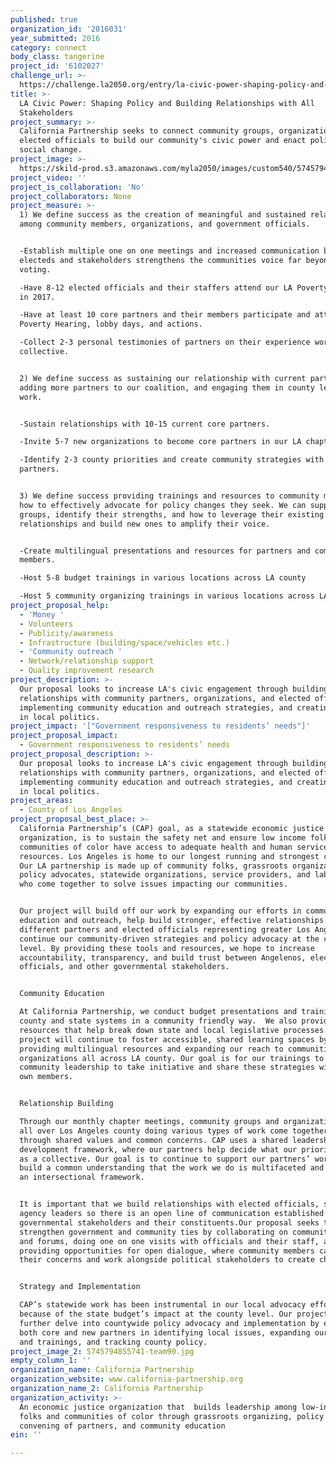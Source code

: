 ```yaml
---
published: true
organization_id: '2016031'
year_submitted: 2016
category: connect
body_class: tangerine
project_id: '6102027'
challenge_url: >-
  https://challenge.la2050.org/entry/la-civic-power-shaping-policy-and-building-relationships-with-all-stakeholders
title: >-
  LA Civic Power: Shaping Policy and Building Relationships with All
  Stakeholders
project_summary: >-
  California Partnership seeks to connect community groups, organizations, and
  elected officials to build our community's civic power and enact political and
  social change.
project_image: >-
  https://skild-prod.s3.amazonaws.com/myla2050/images/custom540/5745794855741-team90.jpg
project_video: ''
project_is_collaboration: 'No'
project_collaborators: None
project_measure: >-
  1) We define success as the creation of meaningful and sustained relationships
  among community members, organizations, and government officials. 


  -Establish multiple one on one meetings and increased communication between
  electeds and stakeholders strengthens the communities voice far beyond simply
  voting. 

  -Have 8-12 elected officials and their staffers attend our LA Poverty Hearing
  in 2017.

  -Have at least 10 core partners and their members participate and attend our
  Poverty Hearing, lobby days, and actions.

  -Collect 2-3 personal testimonies of partners on their experience working as a
  collective.


  2) We define success as sustaining our relationship with current partners,
  adding more partners to our coalition, and engaging them in county level
  work. 


  -Sustain relationships with 10-15 current core partners. 

  -Invite 5-7 new organizations to become core partners in our LA chapter.

  -Identify 2-3 county priorities and create community strategies with CAP LA
  partners.


  3) We define success providing trainings and resources to community members on
  how to effectively advocate for policy changes they seek. We can support
  groups, identify their strengths, and how to leverage their existing
  relationships and build new ones to amplify their voice. 


  -Create multilingual presentations and resources for partners and community
  members.

  -Host 5-8 budget trainings in various locations across LA county

  -Host 5 community organizing trainings in various locations across LA
project_proposal_help:
  - 'Money '
  - Volunteers
  - Publicity/awareness
  - Infrastructure (building/space/vehicles etc.)
  - 'Community outreach '
  - Network/relationship support
  - Quality improvement research
project_description: >-
  Our proposal looks to increase LA's civic engagement through building
  relationships with community partners, organizations, and elected officials,
  implementing community education and outreach strategies, and creating change
  in local politics.
project_impact: '["Government responsiveness to residents’ needs"]'
project_proposal_impact:
  - Government responsiveness to residents’ needs
project_proposal_description: >-
  Our proposal looks to increase LA's civic engagement through building
  relationships with community partners, organizations, and elected officials,
  implementing community education and outreach strategies, and creating change
  in local politics.
project_areas:
  - County of Los Angeles
project_proposal_best_place: >-
  California Partnership’s (CAP) goal, as a statewide economic justice
  organization, is to sustain the safety net and ensure low income folks and
  communities of color have access to adequate health and human service
  resources. Los Angeles is home to our longest running and strongest chapter.
  Our LA partnership is made up of community folks, grassroots organizations,
  policy advocates, statewide organizations, service providers, and labor unions
  who come together to solve issues impacting our communities. 


  Our project will build off our work by expanding our efforts in community
  education and outreach, help build stronger, effective relationships among our
  different partners and elected officials representing greater Los Angeles, and
  continue our community-driven strategies and policy advocacy at the county
  level. By providing these tools and resources, we hope to increase
  accountability, transparency, and build trust between Angelenos, elected
  officials, and other governmental stakeholders.   


  Community Education

  At California Partnership, we conduct budget presentations and trainings on
  county and state systems in a community friendly way.  We also provide
  resources that help break down state and local legislative processes. Our
  project will continue to foster accessible, shared learning spaces by
  providing multilingual resources and expanding our reach to communities and
  organizations all across LA county. Our goal is for our trainings to engage
  community leadership to take initiative and share these strategies with their
  own members.


  Relationship Building

  Through our monthly chapter meetings, community groups and organizations from
  all over Los Angeles county doing various types of work come together to work
  through shared values and common concerns. CAP uses a shared leadership and
  development framework, where our partners help decide what our priorities are
  as a collective. Our goal is to continue to support our partners’ work and
  build a common understanding that the work we do is multifaceted and requires
  an intersectional framework. 


  It is important that we build relationships with elected officials, staff, and
  agency leaders so there is an open line of communication established between
  governmental stakeholders and their constituents.Our proposal seeks to
  strengthen government and community ties by collaborating on community events
  and forums, doing one on one visits with officials and their staff, and
  providing opportunities for open dialogue, where community members can express
  their concerns and work alongside political stakeholders to create change. 


  Strategy and Implementation

  CAP’s statewide work has been instrumental in our local advocacy efforts
  because of the state budget’s impact at the county level. Our project looks to
  further delve into countywide policy advocacy and implementation by engaging
  both core and new partners in identifying local issues, expanding our tools
  and trainings, and tracking county policy.
project_image_2: 5745794855741-team90.jpg
empty_column_1: ''
organization_name: California Partnership
organization_website: www.california-partnership.org
organization_name_2: California Partnership
organization_activity: >-
  An economic justice organization that  builds leadership among low-income
  folks and communities of color through grassroots organizing, policy advocacy,
  convening of partners, and community education
ein: ''

---
```


